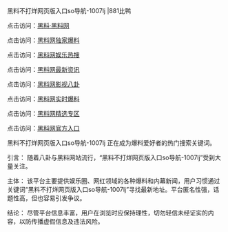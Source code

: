 黑料不打烊网页版入口so导航-1007lj |881比鸭

点击访问：<a href="https://heiliaolvzlu3.pages.dev">黑料·黑料网</a>

点击访问：<a href="https://heiliaoyvnrda.pages.dev">黑料网独家爆料</a>

点击访问：<a href="https://heiliao9wsbg3.pages.dev">黑料网娱乐热搜</a>

点击访问：<a href="https://heiliaoxrq8i9.pages.dev">黑料网最新资讯</a>

点击访问：<a href="https://heiliao3gvg9x.pages.dev">黑料网影视八卦</a>

点击访问：<a href="https://heiliaoryrhyu.pages.dev">黑料网实时爆料</a>

点击访问：<a href="https://heiliaox6jgh3.pages.dev">黑料网精选专区</a>

点击访问：<a href="https://heiliaoubleqx.pages.dev">黑料网官方入口</a>

黑料不打烊网页版入口so导航-1007lj 正在成为爆料爱好者的热门搜索关键词。

引言：
随着八卦与黑料网站流行，“黑料不打烊网页版入口so导航-1007lj”受到大量关注。

主体：
该平台主要提供娱乐圈、网红领域的各种爆料和内幕新闻，用户习惯通过关键词“黑料不打烊网页版入口so导航-1007lj”寻找最新地址。平台匿名性强，话题性高，但也容易引发争议。

结论：
尽管平台信息丰富，用户在浏览时应保持理性，切勿轻信未经证实的内容，以防传播虚假信息及违法风险。
